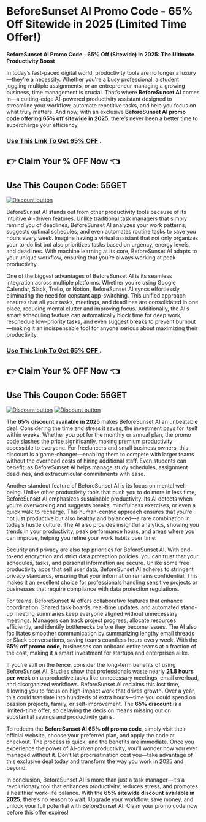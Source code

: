 # BeforeSunset AI Promo Code - 65% Off Sitewide in 2025 (Limited Time Offer!)
**BeforeSunset AI Promo Code - 65% Off (Sitewide) in 2025: The Ultimate Productivity Boost**  

In today’s fast-paced digital world, productivity tools are no longer a luxury—they’re a necessity. Whether you're a busy professional, a student juggling multiple assignments, or an entrepreneur managing a growing business, time management is crucial. That’s where **BeforeSunset AI** comes in—a cutting-edge AI-powered productivity assistant designed to streamline your workflow, automate repetitive tasks, and help you focus on what truly matters. And now, with an exclusive **BeforeSunset AI promo code offering 65% off sitewide in 2025**, there’s never been a better time to supercharge your efficiency.  

### [Use This Link To Get 65% OFF ](https://www.beforesunset.ai/?via=77d969).
## 👉 Claim Your % OFF Now 👈
## Use This Coupon Code:   55GET


[![Discount button](https://github.com/user-attachments/assets/e5cb2122-5258-4331-bbff-048ba1ae5555)](https://www.beforesunset.ai/?via=77d969)

BeforeSunset AI stands out from other productivity tools because of its intuitive AI-driven features. Unlike traditional task managers that simply remind you of deadlines, BeforeSunset AI analyzes your work patterns, suggests optimal schedules, and even automates routine tasks to save you hours every week. Imagine having a virtual assistant that not only organizes your to-do list but also prioritizes tasks based on urgency, energy levels, and deadlines. With machine learning at its core, BeforeSunset AI adapts to your unique workflow, ensuring that you’re always working at peak productivity.  

One of the biggest advantages of BeforeSunset AI is its seamless integration across multiple platforms. Whether you’re using Google Calendar, Slack, Trello, or Notion, BeforeSunset AI syncs effortlessly, eliminating the need for constant app-switching. This unified approach ensures that all your tasks, meetings, and deadlines are consolidated in one place, reducing mental clutter and improving focus. Additionally, the AI’s smart scheduling feature can automatically block time for deep work, reschedule low-priority tasks, and even suggest breaks to prevent burnout—making it an indispensable tool for anyone serious about maximizing their productivity.  
### [Use This Link To Get 65% OFF ](https://www.beforesunset.ai/?via=77d969).
## 👉 Claim Your % OFF Now 👈
## Use This Coupon Code:   55GET


[![Discount button](https://github.com/user-attachments/assets/001012ae-32e8-4900-95ba-aa09a226025a)](https://www.beforesunset.ai/?via=77d969)
[![Discount button](https://github.com/user-attachments/assets/be42c4bd-e2a5-408b-80cc-f44c1f46f523)](https://www.beforesunset.ai/?via=77d969)


The **65% discount available in 2025** makes BeforeSunset AI an unbeatable deal. Considering the time and stress it saves, the investment pays for itself within weeks. Whether you opt for the monthly or annual plan, the promo code slashes the price significantly, making premium productivity accessible to everyone. For freelancers and small business owners, this discount is a game-changer—enabling them to compete with larger teams without the overhead costs of hiring additional staff. Even students can benefit, as BeforeSunset AI helps manage study schedules, assignment deadlines, and extracurricular commitments with ease.  

Another standout feature of BeforeSunset AI is its focus on mental well-being. Unlike other productivity tools that push you to do more in less time, BeforeSunset AI emphasizes sustainable productivity. Its AI detects when you’re overworking and suggests breaks, mindfulness exercises, or even a quick walk to recharge. This human-centric approach ensures that you’re not just productive but also healthy and balanced—a rare combination in today’s hustle culture. The AI also provides insightful analytics, showing you trends in your productivity, peak performance hours, and areas where you can improve, helping you refine your work habits over time.  

Security and privacy are also top priorities for BeforeSunset AI. With end-to-end encryption and strict data protection policies, you can trust that your schedules, tasks, and personal information are secure. Unlike some free productivity apps that sell user data, BeforeSunset AI adheres to stringent privacy standards, ensuring that your information remains confidential. This makes it an excellent choice for professionals handling sensitive projects or businesses that require compliance with data protection regulations.  

For teams, BeforeSunset AI offers collaborative features that enhance coordination. Shared task boards, real-time updates, and automated stand-up meeting summaries keep everyone aligned without unnecessary meetings. Managers can track project progress, allocate resources efficiently, and identify bottlenecks before they become issues. The AI also facilitates smoother communication by summarizing lengthy email threads or Slack conversations, saving teams countless hours every week. With the **65% off promo code**, businesses can onboard entire teams at a fraction of the cost, making it a smart investment for startups and enterprises alike.  

If you’re still on the fence, consider the long-term benefits of using BeforeSunset AI. Studies show that professionals waste nearly **21.8 hours per week** on unproductive tasks like unnecessary meetings, email overload, and disorganized workflows. BeforeSunset AI reclaims this lost time, allowing you to focus on high-impact work that drives growth. Over a year, this could translate into hundreds of extra hours—time you could spend on passion projects, family, or self-improvement. The **65% discount** is a limited-time offer, so delaying the decision means missing out on substantial savings and productivity gains.  

To redeem the **BeforeSunset AI 65% off promo code**, simply visit their official website, choose your preferred plan, and apply the code at checkout. The process is quick, and the benefits are immediate. Once you experience the power of AI-driven productivity, you’ll wonder how you ever managed without it. Don’t let procrastination cost you—take advantage of this exclusive deal today and transform the way you work in 2025 and beyond.  

In conclusion, BeforeSunset AI is more than just a task manager—it’s a revolutionary tool that enhances productivity, reduces stress, and promotes a healthier work-life balance. With the **65% sitewide discount available in 2025**, there’s no reason to wait. Upgrade your workflow, save money, and unlock your full potential with BeforeSunset AI. Claim your promo code now before this offer expires!
